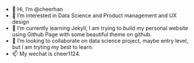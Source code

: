 - 👋 Hi, I’m @cheerhan
- 👀 I’m interested in Data Science and Product management and UX design
- 🌱 I’m currently learning Jekyll, I am trying to build my personal website using  Github Page with some beautiful theme on github.
- 💞️ I’m looking to collaborate on data science project, maybe entry level, but I am tryting my best to learn.
- 📫 My wechat is cheer1124.

<!---
cheerhan/cheerhan is a ✨ special ✨ repository because its `README.md` (this file) appears on your GitHub profile.
You can click the Preview link to take a look at your changes.
--->
